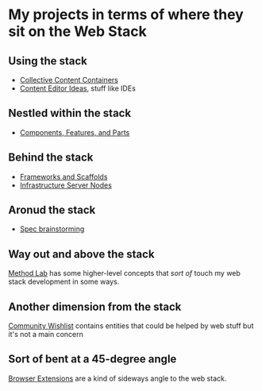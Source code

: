 # My projects in terms of where they sit on the Web Stack

## Using the stack

- [Collective Content Containers](3a393a7f-58e0-41de-aef9-267b2f911f95.md)
- [Content Editor Ideas](52a91c72-061a-4d6f-8018-b3e86351c0d5.md), stuff like IDEs

## Nestled within the stack

- [Components, Features, and Parts](cc2836d4-ad3f-4f0a-8974-981f8cc69b36.md)

## Behind the stack

- [Frameworks and Scaffolds](d78bdabf-6401-489e-a284-51c500826748.md)
- [Infrastructure Server Nodes](bbd1dca8-d599-45c1-8f08-adc37d8a76ec.md)

## Aronud the stack

- [Spec brainstorming](623663c5-9130-48ca-a3a7-1a37e88d307a.md)

## Way out and above the stack

[Method Lab](9a2890e2-a0fa-4484-9c1e-3c7c7ec4f28a.md) has some higher-level concepts that *sort of* touch my web stack development in some ways.

## Another dimension from the stack

[Community Wishlist](cbf8b20c-fd72-4c42-a543-952e046c893b.md) contains entities that could be helped by web stuff but it's not a main concern

## Sort of bent at a 45-degree angle

[Browser Extensions](55f979e1-71e9-40db-aad2-34418ec7bb5d.md) are a kind of sideways angle to the web stack.

